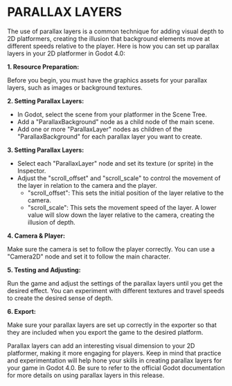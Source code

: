 # PARALLAX LAYERS
The use of parallax layers is a common technique for adding visual depth to 2D platformers, creating the illusion that background elements move at different speeds relative to the player. Here is how you can set up parallax layers in your 2D platformer in Godot 4.0:

**1. Resource Preparation:**

Before you begin, you must have the graphics assets for your parallax layers, such as images or background textures.

**2. Setting Parallax Layers:**

- In Godot, select the scene from your platformer in the Scene Tree.
- Add a "ParallaxBackground" node as a child node of the main scene.
- Add one or more "ParallaxLayer" nodes as children of the "ParallaxBackground" for each parallax layer you want to create.

**3. Setting Parallax Layers:**

- Select each "ParallaxLayer" node and set its texture (or sprite) in the Inspector.
- Adjust the "scroll_offset" and "scroll_scale" to control the movement of the layer in relation to the camera and the player.
  - "scroll_offset": This sets the initial position of the layer relative to the camera.
  - "scroll_scale": This sets the movement speed of the layer. A lower value will slow down the layer relative to the camera, creating the illusion of depth.

**4. Camera & Player:**

Make sure the camera is set to follow the player correctly. You can use a "Camera2D" node and set it to follow the main character.

**5. Testing and Adjusting:**

Run the game and adjust the settings of the parallax layers until you get the desired effect. You can experiment with different textures and travel speeds to create the desired sense of depth.

**6. Export:**

Make sure your parallax layers are set up correctly in the exporter so that they are included when you export the game to the desired platform.

Parallax layers can add an interesting visual dimension to your 2D platformer, making it more engaging for players. Keep in mind that practice and experimentation will help hone your skills in creating parallax layers for your game in Godot 4.0. Be sure to refer to the official Godot documentation for more details on using parallax layers in this release.